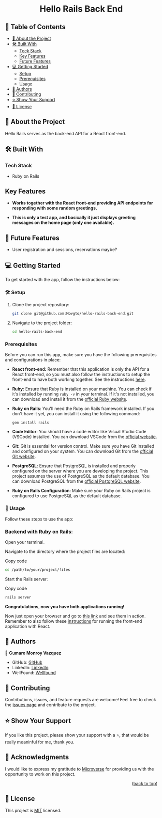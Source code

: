 <a name="readme-top"></a>

<div align="center">

  <h1><b>Hello Rails Back End</b></h1>

</div>

## 📗 Table of Contents

- [📖 About the Project](#about-project)
- [🛠 Built With](#built-with)
  - [Teck Stack](#tech-stack)
  - [Key Features](#key-features)
  - [Future Features](#future-features)
- [💻 Getting Started](#getting-started)
  - [Setup](#setup)
  - [Prerequisites](#prerequisites)
  - [Usage](#usage)
- [👥 Authors](#authors)
- [🤝 Contributing](#contributing)
- [⭐️ Show Your Support](#support)
- [📜 License](#license)

## 📖 About the Project <a name="about-project"></a>

Hello Rails serves as the back-end API for a React front-end.

## 🛠 Built With <a name="built-with"></a>

### Tech Stack <a name="tech-stack"></a>

<ul>
  <li>Ruby on Rails</li>
</ul>

##  Key Features <a name="key-features"></a>

- **Works together with the React front-end providing API endpoints for responding with some random greetings.**

- **This is only a test app, and basically it just displays greeting messages on the home page (only one available).**

## 🔭 Future Features <a name="future-features"></a>

- User registration and sessions, reservations maybe?

## 💻 Getting Started <a name="getting-started"></a>

To get started with the app, follow the instructions below:

### 🛠 Setup <a name="setup"></a>

1. Clone the project repository:

   ```bash
   git clone git@github.com:Movgto/hello-rails-back-end.git
    ```
2. Navigate to the project folder:
   ```bash
   cd hello-rails-back-end
   ```
### Prerequisites <a name="prerequisites"></a>
Before you can run this app, make sure you have the following prerequisites and configurations in place:

- **React front-end:** <a name="frontend-instructions"></a> Remember that this application is only the API for a React front-end, so you must also follow the instructions to setup the front-end to have both working together. See the instructions [here](https://github.com/Movgto/hello-react-front-end).

- **Ruby**: Ensure that Ruby is installed on your machine. You can check if it's installed by running `ruby -v` in your terminal. If it's not installed, you can download and install it from the [official Ruby website](https://www.ruby-lang.org/en/documentation/installation/).

- **Ruby on Rails**: You'll need the Ruby on Rails framework installed. If you don't have it yet, you can install it using the following command:
  ```
  gem install rails
  ```

- **Code Editor**: You should have a code editor like Visual Studio Code (VSCode) installed. You can download VSCode from the [official website](https://code.visualstudio.com/).

- **Git**: Git is essential for version control. Make sure you have Git installed and configured on your system. You can download Git from the [official Git website](https://git-scm.com/downloads).

- **PostgreSQL**: Ensure that PostgreSQL is installed and properly configured on the server where you are developing the project. This project assumes the use of PostgreSQL as the default database. You can download PostgreSQL from the [official PostgreSQL website](https://www.postgresql.org/download/).

- **Ruby on Rails Configuration**: Make sure your Ruby on Rails project is configured to use PostgreSQL as the default database.

### 📖 Usage <a name="usage"></a>
Follow these steps to use the app:

### Backend with Ruby on Rails:

Open your terminal.

Navigate to the directory where the project files are located:

Copy code
```bash
cd /path/to/your/project/files
```
Start the Rails server:

Copy code
```bash
rails server
```

**Congratulations, now you have both applications running!**

Now just open your browser and go to [this link](localhost:3000) and see them in action. Remember to also follow these [instructions](#frontend-instructions) for running the front-end application with React.

## 👥 Authors <a name="authors"></a>

👤 **Gumaro Monroy Vazquez**
- GitHub: [GitHub](https://github.com/Movgto)
- LinkedIn: [LinkedIn](https://www.linkedin.com/in/gumaro-monroy-vazquez-1705aa165/)
- WellFound: [Wellfound](https://wellfound.com/u/maro-monroy)

## 🤝 Contributing <a name="contributing"></a>

Contributions, issues, and feature requests are welcome!
Feel free to check the [issues page](https://github.com/Movgto/react-rails-greetings/issues) and contribute to the project.

## ⭐️ Show Your Support <a name="support"></a>
If you like this project, please show your support with a ⭐️, that would be really meaninful for me, thank you.

## 🙏 Acknowledgments <a name="acknowledgements"></a>

I would like to express my gratitude to [Microverse](https://github.com/microverseinc) for providing us with the opportunity to work on this project.
<p align="right">(<a href="#readme-top">back to top</a>)</p>

## 📜 License <a name="license"></a>
This project is [MIT](./LICENSE) licensed.
